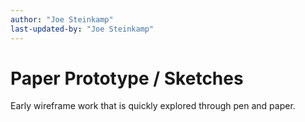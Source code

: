 ```yaml
---
author: "Joe Steinkamp"
last-updated-by: "Joe Steinkamp"
---
```


# Paper Prototype / Sketches
Early wireframe work that is quickly explored through pen and paper.